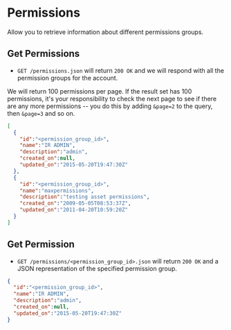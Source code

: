 Permissions
==========

Allow you to retrieve information about different permissions groups.

Get Permissions
--------------

* `GET /permissions.json` will return `200 OK` and we will respond with all the permission groups for the account.  

We will return 100 permissions per page. If the result set has 100 permissions, it's your responsibility to check the next page to see if there are any more permissions -- you do this by adding `&page=2` to the query, then `&page=3` and so on.

```json
[
  {
    "id":"<permission_group_id>",
    "name":"IR ADMIN",
    "description":"admin",
    "created_on":null,
    "updated_on":"2015-05-20T19:47:30Z"
  },
  {
    "id":"<permission_group_id>",
    "name":"maxpermissions",
    "description":"testing asset permissions",
    "created_on":"2009-05-05T08:53:37Z",
    "updated_on":"2011-04-20T10:59:20Z"
  }
]
```

Get Permission
-------------

* `GET /permissions/<permission_group_id>.json` will return `200 OK` and a JSON representation of the specified permission group.

```json
{
  "id":"<permission_group_id>",
  "name":"IR ADMIN",
  "description":"admin",
  "created_on":null,
  "updated_on":"2015-05-20T19:47:30Z"
}
```
